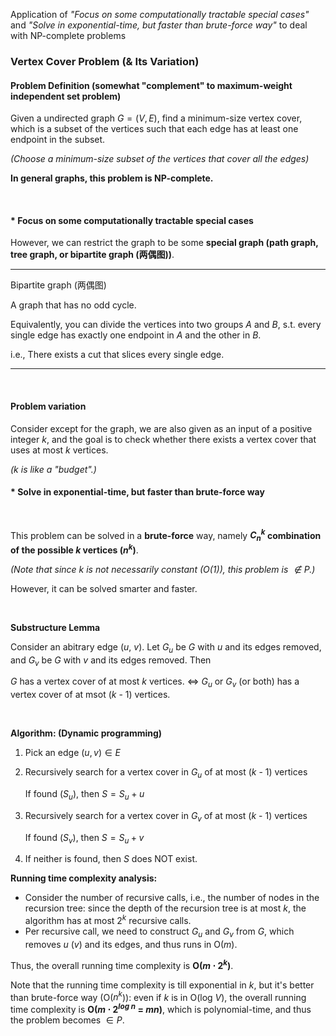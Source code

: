 Application of *"Focus on some computationally tractable special cases"* and *"Solve in exponential-time, but faster than brute-force way"*  to deal with NP-complete problems

### Vertex Cover Problem (& Its Variation)

#### Problem Definition (somewhat "complement" to maximum-weight independent set problem)

Given a undirected graph $G=(V,E)$, find a minimum-size vertex cover, which is a subset of the vertices such that each edge has at least one endpoint in the subset.

*(Choose a minimum-size subset of the vertices that cover all the edges)*

**In general graphs, this problem is NP-complete.**

<br>

#### * Focus on some computationally tractable special cases

However, we can restrict the graph to be some **special graph (path graph, tree graph, or bipartite graph (两偶图))**.

***

Bipartite graph (两偶图)

A graph that has no odd cycle.

Equivalently, you can divide the vertices into two groups $A$ and $B$, s.t. every single edge has exactly one endpoint in $A$ and the other in $B$.

i.e., There exists a cut that slices every single edge.

***

<br>

#### Problem variation

Consider except for the graph, we are also given as an input of a positive integer $k$, and the goal is to check whether there exists a vertex cover that uses at most $k$ vertices.

*($k$ is like a "budget".)*

#### * Solve in exponential-time, but faster than brute-force way

<br>

This problem can be solved in a **brute-force** way, namely **$C_n^k$ combination of the possible $k$ vertices ($n^k$)**.

*(Note that since $k$ is not necessarily constant (O(1)), this problem is $\notin P$.)*

However, it can be solved smarter and faster.

<br>

**Substructure Lemma**

Consider an abitrary edge ($u$, $v$). Let $G_u$ be $G$ with $u$ and its edges removed, and $G_v$ be $G$ with $v$ and its edges removed. Then

$G$ has a vertex cover of at most $k$ vertices.   <=>   $G_u$ or $G_v$ (or both) has a vertex cover of at msot ($k$ - 1) vertices.

<br>

**Algorithm: (Dynamic programming)**

1. Pick an edge $(u, v) \in E$

2. Recursively search for a vertex cover in $G_u$ of at most ($k$ - 1) vertices

   If found ($S_u$), then $S = S_u + u$

3. Recursively search for a vertex cover in $G_v$ of at most ($k$ - 1) vertices

   If found ($S_v$), then $S = S_u + v$

4. If neither is found, then $S$ does NOT exist.

**Running time complexity analysis:**

* Consider the number of recursive calls, i.e., the number of nodes in the recursion tree: since the depth of the recursion tree is at most $k$, the algorithm has at most $2^k$ recursive calls.
* Per recursive call, we need to construct $G_u$ and $G_v$ from $G$, which removes $u$ ($v$) and its edges, and thus runs in O($m$).

Thus, the overall running time complexity is **O($m \cdot 2^k$)**.

Note that the running time complexity is till exponential in $k$, but it's better than brute-force way (O($n^k$)): even if $k$ is in O(log $V$), the overall running time complexity is **O($m \cdot 2^{log \ n} \ = \ mn$)**, which is polynomial-time, and thus the  problem becomes $\in P$.

